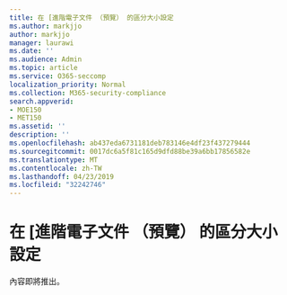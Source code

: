 ```yaml
---
title: 在 [進階電子文件 （預覽） 的區分大小設定
ms.author: markjjo
author: markjjo
manager: laurawi
ms.date: ''
ms.audience: Admin
ms.topic: article
ms.service: O365-seccomp
localization_priority: Normal
ms.collection: M365-security-compliance
search.appverid:
- MOE150
- MET150
ms.assetid: ''
description: ''
ms.openlocfilehash: ab437eda6731181deb783146e4df23f437279444
ms.sourcegitcommit: 0017dc6a5f81c165d9dfd88be39a6bb17856582e
ms.translationtype: MT
ms.contentlocale: zh-TW
ms.lasthandoff: 04/23/2019
ms.locfileid: "32242746"
---
```

# <a name="configure-case-settings-in-advanced-ediscovery-preview"></a>在 [進階電子文件 （預覽） 的區分大小設定

內容即將推出。
